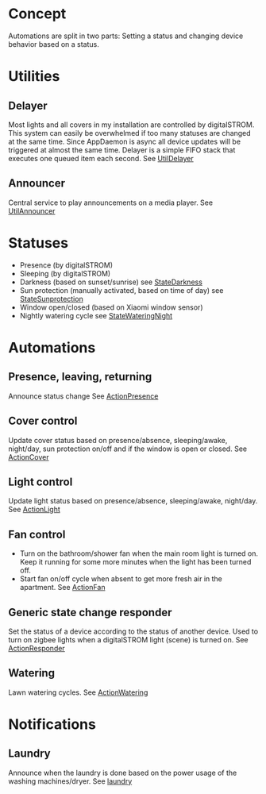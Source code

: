 # Concept

Automations are split in two parts: Setting a status and changing device behavior based on a status.

# Utilities

## Delayer

Most lights and all covers in my installation are controlled by digitalSTROM. This system can easily be overwhelmed if too many statuses are changed at the same time. Since AppDaemon is async all device updates will be triggered at almost the same time.
Delayer is a simple FIFO stack that executes one queued item each second.
See [UtilDelayer](./apps/UtilDelayer)

## Announcer

Central service to play announcements on a media player.
See [UtilAnnouncer](./apps/UtilAnnouncer)

# Statuses

* Presence (by digitalSTROM)
* Sleeping (by digitalSTROM)
* Darkness (based on sunset/sunrise)
  see [StateDarkness](./apps/StateDarkness)
* Sun protection (manually activated, based on time of day)
  see [StateSunprotection](./apps/StateSunprotection)
* Window open/closed (based on Xiaomi window sensor)
* Nightly watering cycle
  see [StateWateringNight](./apps/StateWateringNight)

# Automations

## Presence, leaving, returning

Announce status change
See [ActionPresence](./apps/ActionPresence)

## Cover control

Update cover status based on presence/absence, sleeping/awake, night/day, sun protection on/off and if the window is open or closed.
See [ActionCover](./apps/ActionCover)

## Light control

Update light status based on presence/absence, sleeping/awake, night/day.
See [ActionLight](./apps/ActionLight)

## Fan control
* Turn on the bathroom/shower fan when the main room light is turned on.
  Keep it running for some more minutes when the light has been turned off.
* Start fan on/off cycle when absent to get more fresh air in the apartment.
See [ActionFan](./apps/ActionFan)

## Generic state change responder
Set the status of a device according to the status of another device.
Used to turn on zigbee lights when a digitalSTROM light (scene) is turned on.
See [ActionResponder](./apps/ActionResponder)

## Watering

Lawn watering cycles.
See [ActionWatering](./apps/ActionWatering)

# Notifications

## Laundry

Announce when the laundry is done based on the power usage of the washing machines/dryer.
See [laundry](./apps/laundry)